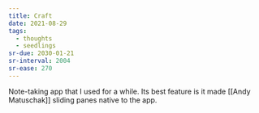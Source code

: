 ```yaml
---
title: Craft
date: 2021-08-29
tags:
  - thoughts
  - seedlings
sr-due: 2030-01-21
sr-interval: 2004
sr-ease: 270
---
```

Note-taking app that I used for a while. Its best feature is it made [[Andy Matuschak]] sliding panes native to the app.